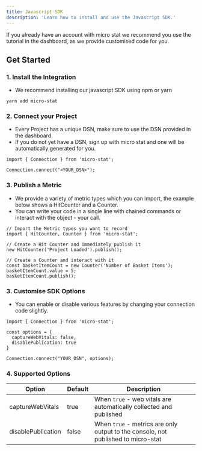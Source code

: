 ```yaml
---
title: Javascript SDK
description: 'Learn how to install and use the Javascript SDK.'
---
```


If you already have an account with micro stat we recommend you use the tutorial in the dashboard, as we provide customised code for you.

## Get Started
### 1. Install the Integration
- We recommend installing our javascript SDK using npm or yarn

```
yarn add micro-stat
```

### 2. Connect your Project
- Every Project has a unique DSN, make sure to use the DSN provided in the dashboard.
- If you do not yet have a DSN, sign up with micro stat and one will be automatically generated for you.

```
import { Connection } from 'micro-stat';

Connection.connect("<YOUR_DSN>");
```

### 3. Publish a Metric
- We provide a variety of metric types which you can import, the example below shows a HitCounter and a Counter.
- You can write your code in a single line with chained commands or interact with the object - your call.

```
// Import the Metric types you want to record
import { HitCounter, Counter } from 'micro-stat';

// Create a Hit Counter and immediately publish it
new HitCounter('Project Loaded').publish();

// Create a Counter and interact with it
const basketItemCount = new Counter('Number of Basket Items');
basketItemCount.value = 5;
basketItemCount.publish();
```

### 3. Customise SDK Options
- You can enable or disable various features by changing your connection code slightly.
```
import { Connection } from 'micro-stat';

const options = {
  captureWebVitals: false,
  disablePublication: true
}

Connection.connect("YOUR_DSN", options);
```

### 4. Supported Options
Option | Default | Description
| ----------- | ----------- | ----------- |
captureWebVitals | true | When `true` - web vitals are automatically collected and published
disablePublication | false | When `true` - metrics are only output to the console, not published to micro-stat

